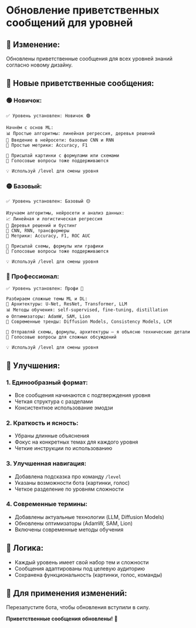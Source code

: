 # Обновление приветственных сообщений для уровней

## 🔄 **Изменение:**
Обновлены приветственные сообщения для всех уровней знаний согласно новому дизайну.

## 📝 **Новые приветственные сообщения:**

### **🟢 Новичок:**
```
✅ Уровень установлен: Новичок 🟢

Начнём с основ ML:  
📊 Простые алгоритмы: линейная регрессия, деревья решений  
🧠 Введение в нейросети: базовые CNN и RNN  
💬 Простые метрики: Accuracy, F1  

📸 Присылай картинки с формулами или схемами  
🎤 Голосовые вопросы тоже поддерживаются  

💡 Используй /level для смены уровня
```

### **🟡 Базовый:**
```
✅ Уровень установлен: Базовый 🟡

Изучаем алгоритмы, нейросети и анализ данных:  
📈 Линейная и логистическая регрессия  
🌲 Деревья решений и бустинг  
🧠 CNN, RNN, трансформеры  
💬 Метрики: Accuracy, F1, ROC AUC  

📸 Присылай схемы, формулы или графики  
🎤 Голосовые вопросы тоже поддерживаются  

💡 Используй /level для смены уровня
```

### **🔴 Профессионал:**
```
✅ Уровень установлен: Профи 🔴

Разбираем сложные темы ML и DL:  
🧠 Архитектуры: U-Net, ResNet, Transformer, LLM  
📊 Методы обучения: self-supervised, fine-tuning, distillation  
⚙️ Оптимизаторы: AdamW, SAM, Lion  
🔬 Современные тренды: Diffusion Models, Consistency Models, LCM  

📸 Отправляй схемы, формулы, архитектуры — я объясню технические детали  
🎤 Голосовые вопросы для сложных обсуждений  

💡 Используй /level для смены уровня
```

## 🎯 **Улучшения:**

### **1. Единообразный формат:**
- Все сообщения начинаются с подтверждения уровня
- Четкая структура с разделами
- Консистентное использование эмодзи

### **2. Краткость и ясность:**
- Убраны длинные объяснения
- Фокус на конкретных темах для каждого уровня
- Четкие инструкции по использованию

### **3. Улучшенная навигация:**
- Добавлена подсказка про команду `/level`
- Указаны возможности бота (картинки, голос)
- Четкое разделение по уровням сложности

### **4. Современные термины:**
- Добавлены актуальные технологии (LLM, Diffusion Models)
- Обновлены оптимизаторы (AdamW, SAM, Lion)
- Включены современные методы обучения

## 🔧 **Логика:**
- Каждый уровень имеет свой набор тем и сложности
- Сообщения адаптированы под целевую аудиторию
- Сохранена функциональность (картинки, голос, команды)

## 🚀 **Для применения изменений:**
Перезапустите бота, чтобы обновления вступили в силу.

**Приветственные сообщения обновлены!** 🎉
